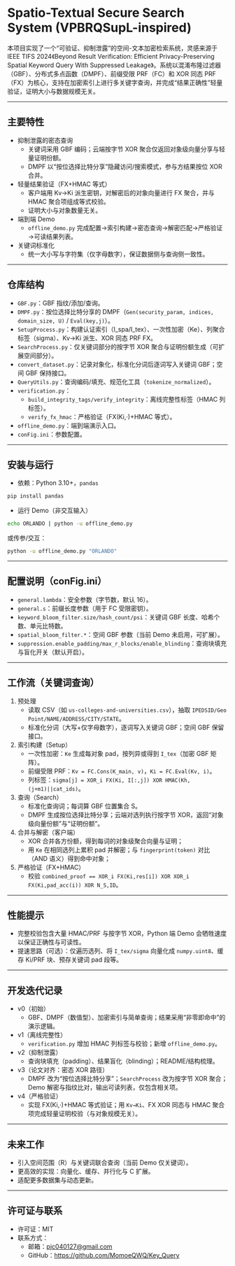 # Spatio-Textual Secure Search System (VPBRQSupL-inspired)

本项目实现了一个“可验证、抑制泄露”的空间-文本加密检索系统，灵感来源于 IEEE TIFS 2024《Beyond Result Verification: Efficient Privacy-Preserving Spatial Keyword Query With Suppressed Leakage》。系统以混淆布隆过滤器（GBF）、分布式多点函数（DMPF）、前缀受限 PRF（FC）和 XOR 同态 PRF（FX）为核心，支持在加密索引上进行多关键字查询，并完成“结果正确性”轻量验证，证明大小与数据规模无关。

---

## 主要特性

- 抑制泄露的密态查询
  - 关键词采用 GBF 编码；云端按字节 XOR 聚合仅返回对象级向量分享与轻量证明份额。
  - DMPF 以“按位选择比特分享”隐藏访问/搜索模式，参与方结果按位 XOR 合并。
- 轻量结果验证（FX+HMAC 等式）
  - 客户端用 Kv→Ki 派生密钥，对解密后的对象向量进行 FX 聚合，并与 HMAC 聚合项组成等式校验。
  - 证明大小与对象数量无关。
- 端到端 Demo
  - `offline_demo.py` 完成配置→索引构建→密态查询→解密匹配→严格验证→可读结果列表。
- 关键词标准化
  - 统一大小写与字符集（仅字母数字），保证数据侧与查询侧一致性。

---

## 仓库结构

- `GBF.py`：GBF 指纹/添加/查询。
- `DMPF.py`：按位选择比特分享的 DMPF（`Gen(security_param, indices, domain_size, U)` / `Eval(key,j)`）。
- `SetupProcess.py`：构建认证索引（I_spa/I_tex）、一次性加密（Ke）、列聚合标签（sigma）、Kv→Ki 派生、XOR 同态 PRF FX。
- `SearchProcess.py`：仅关键词部分的按字节 XOR 聚合与证明份额生成（可扩展空间部分）。
- `convert_dataset.py`：记录对象化，标准化分词后逐词写入关键词 GBF；空间 GBF 保持接口。
- `QueryUtils.py`：查询编码/填充、规范化工具（`tokenize_normalized`）。
- `verification.py`：
  - `build_integrity_tags/verify_integrity`：离线完整性标签（HMAC 列标签）。
  - `verify_fx_hmac`：严格验证（FX(Ki,·)+HMAC 等式）。
- `offline_demo.py`：端到端演示入口。
- `conFig.ini`：参数配置。

---

## 安装与运行

- 依赖：Python 3.10+，`pandas`

```bash
pip install pandas
```

- 运行 Demo（非交互输入）

```bash
echo ORLANDO | python -u offline_demo.py
```

或传参/交互：

```bash
python -u offline_demo.py "ORLANDO"
```

---

## 配置说明（conFig.ini）

- `general.lambda`：安全参数（字节数，默认 16）。
- `general.s`：前缀长度参数（用于 FC 受限密钥）。
- `keyword_bloom_filter.size/hash_count/psi`：关键词 GBF 长度、哈希个数、单元比特数。
- `spatial_bloom_filter.*`：空间 GBF 参数（当前 Demo 未启用，可扩展）。
- `suppression.enable_padding/max_r_blocks/enable_blinding`：查询块填充与盲化开关（默认开启）。

---

## 工作流（关键词查询）

1. 预处理
   - 读取 CSV（如 `us-colleges-and-universities.csv`），抽取 `IPEDSID/Geo Point/NAME/ADDRESS/CITY/STATE`。
   - 标准化分词（大写+仅字母数字），逐词写入关键词 GBF；空间 GBF 保留接口。
2. 索引构建（Setup）
   - 一次性加密：`Ke` 生成每对象 pad，按列异或得到 `I_tex`（加密 GBF 矩阵）。
   - 前缀受限 PRF：`Kv = FC.Cons(K_main, v)`，`Ki = FC.Eval(Kv, i)`。
   - 列标签：`sigma[j] = XOR_i FX(Ki, I[:,j]) XOR HMAC(Kh,(j+m1)||cat_ids)`。
3. 查询（Search）
   - 标准化查询词；每词算 GBF 位置集合 S。
   - DMPF 生成按位选择比特分享；云端对选列执行按字节 XOR，返回“对象级向量份额”与“证明份额”。
4. 合并与解密（客户端）
   - XOR 合并各方份额，得到每词的对象级聚合向量与证明；
   - 用 `Ke` 在相同选列上累积 pad 并解密；与 `fingerprint(token)` 对比（AND 语义）得到命中对象；
5. 严格验证（FX+HMAC）
   - 校验 `combined_proof == XOR_i FX(Ki,res[i]) XOR XOR_i FX(Ki,pad_acc(i)) XOR N_S,ID`。

---

## 性能提示

- 完整校验包含大量 HMAC/PRF 与按字节 XOR，Python 端 Demo 会牺牲速度以保证正确性与可读性。
- 提速思路（可选）：仅遍历选列、将 `I_tex/sigma` 向量化成 `numpy.uint8`、缓存 Ki/PRF 块、预存关键词 pad 段等。

---

## 开发迭代记录

- v0（初始）
  - GBF、DMPF（数值型）、加密索引与简单查询；结果采用“非零即命中”的演示逻辑。
- v1（离线完整性）
  - `verification.py` 增加 HMAC 列标签与校验；新增 `offline_demo.py`。
- v2（抑制泄露）
  - 查询块填充（padding）、结果盲化（blinding）；README/结构梳理。
- v3（论文对齐：密态 XOR 路径）
  - DMPF 改为“按位选择比特分享”；`SearchProcess` 改为按字节 XOR 聚合；Demo 解密与指纹比对，输出可读列表，仅包含相关项。
- v4（严格验证）
  - 实现 FX(Ki,·)+HMAC 等式验证；用 `Kv→Ki`、FX XOR 同态与 HMAC 聚合项完成轻量证明校验（与对象规模无关）。

---

## 未来工作

- 引入空间范围（R）与关键词联合查询（当前 Demo 仅关键词）。
- 更高效的实现：向量化、缓存、并行化与 C 扩展。
- 适配更多数据集与动态更新。

---

## 许可证与联系

- 许可证：MIT
- 联系方式：
  - 邮箱：pjc040127@gmail.com
  - GitHub：https://github.com/MomoeQWQ/Key_Query


